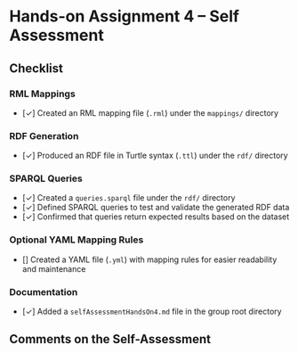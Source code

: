 # Hands-on Assignment 4 – Self Assessment

## Checklist

### RML Mappings

* [✓] Created an RML mapping file (`.rml`) under the `mappings/` directory

### RDF Generation

* [✓] Produced an RDF file in Turtle syntax (`.ttl`) under the `rdf/` directory

### SPARQL Queries

* [✓] Created a `queries.sparql` file under the `rdf/` directory
* [✓] Defined SPARQL queries to test and validate the generated RDF data
* [✓] Confirmed that queries return expected results based on the dataset

### Optional YAML Mapping Rules

* [] Created a YAML file (`.yml`) with mapping rules for easier readability and maintenance

### Documentation

* [✓] Added a `selfAssessmentHandsOn4.md` file in the group root directory

## Comments on the Self-Assessment

